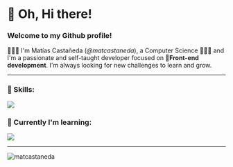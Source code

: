 # :wave: Oh, Hi there!

### Welcome to my Github profile!

🧑🏻‍💻 I'm Matías Castañeda (*@matcastaneda*), a Computer Science 🧑🏻‍💻 and I'm a passionate and self-taught developer focused on :rocket:**Front-end development**. I'm always looking for new challenges to learn and grow.

---

### :wrench: Skills:

<p>
  <a href="https://skillicons.dev">
    <img src="https://skillicons.dev/icons?i=js,typescript,html,css,nodejs,react,express,mongo,mysql,firebase,tailwind,vscode,vite,figma,xd,git"/>
  </a>
</p>

### 🌱 Currently I'm learning:

<p>
  <a href="https://skillicons.dev">
    <img src="https://skillicons.dev/icons?i=next,astro,nest,docker"/>
  </a>
</p>

---

<p align="left"> <img src="https://komarev.com/ghpvc/?username=matcastaneda&label=Profile%20views&color=lightgrey&style=for-the-badge" alt="matcastaneda" /> </p>
